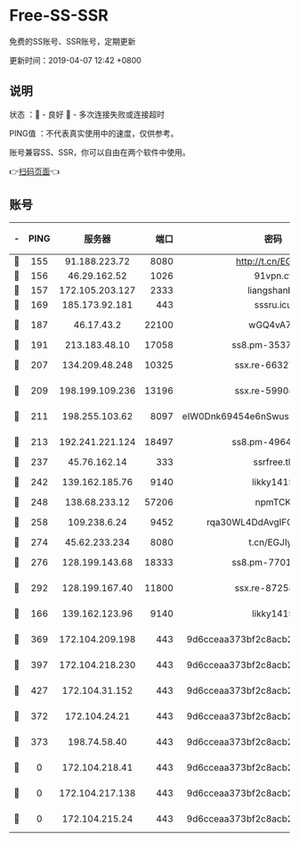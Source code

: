 # Free-SS-SSR

免费的SS账号、SSR账号，定期更新

更新时间：2019-04-07 12:42 +0800

## 说明

状态     ：🙂 - 良好 🙁 - 多次连接失败或连接超时

PING值   ：不代表真实使用中的速度，仅供参考。

账号兼容SS、SSR，你可以自由在两个软件中使用。

👉[扫码页面](https://liesauer.github.io/Free-SS-SSR/)👈

## 账号

|-|PING|服务器|端口|密码|加密方式|区域|
|:----:|:----:|:-----:|-----:|:----:|:----:|:----:|
|🙂|155|91.188.223.72|8080|http://t.cn/EGJIyrl|rc4-md5|RU|
|🙂|156|46.29.162.52|1026|91vpn.cf|rc4-md5|RU|
|🙂|157|172.105.203.127|2333|liangshanbo|chacha20|JP|
|🙂|169|185.173.92.181|443|sssru.icu|rc4-md5|RU|
|🙂|187|46.17.43.2|22100|wGQ4vA7D|aes-256-gcm|RU|
|🙂|191|213.183.48.10|17058|ss8.pm-35372165|rc4-md5|RU|
|🙂|207|134.209.48.248|10325|ssx.re-66327199|aes-256-cfb|US|
|🙂|209|198.199.109.236|13196|ssx.re-59908217|aes-256-cfb|US|
|🙂|211|198.255.103.62|8097|eIW0Dnk69454e6nSwuspv9DmS201tQ0D|aes-256-cfb|US|
|🙂|213|192.241.221.124|18497|ss8.pm-49648678|aes-256-cfb|US|
|🙂|237|45.76.162.14|333|ssrfree.tk|rc4|SG|
|🙂|242|139.162.185.76|9140|likky1415|aes-256-cfb|DE|
|🙂|248|138.68.233.12|57206|npmTCK|rc4-md5|US|
|🙂|258|109.238.6.24|9452|rqa30WL4DdAvgIFG6Fs3znzTa|aes-256-cfb|FR|
|🙂|274|45.62.233.234|8080|t.cn/EGJIyrl|rc4-md5|CA|
|🙂|276|128.199.143.68|18333|ss8.pm-77013643|aes-256-cfb|SG|
|🙂|292|128.199.167.40|11800|ssx.re-87258490|aes-256-cfb|SG|
|🙂|166|139.162.123.96|9140|likky1415|aes-256-cfb|JP|
|🙂|369|172.104.209.198|443|9d6cceaa373bf2c8acb22e60b6a58be6|aes-256-cfb|US|
|🙂|397|172.104.218.230|443|9d6cceaa373bf2c8acb22e60b6a58be6|aes-256-cfb|US|
|🙂|427|172.104.31.152|443|9d6cceaa373bf2c8acb22e60b6a58be6|aes-256-cfb|US|
|🙁|372|172.104.24.21|443|9d6cceaa373bf2c8acb22e60b6a58be6|aes-256-cfb|US|
|🙁|373|198.74.58.40|443|9d6cceaa373bf2c8acb22e60b6a58be6|aes-256-cfb|US|
|🙁|0|172.104.218.41|443|9d6cceaa373bf2c8acb22e60b6a58be6|aes-256-cfb|US|
|🙁|0|172.104.217.138|443|9d6cceaa373bf2c8acb22e60b6a58be6|aes-256-cfb|US|
|🙁|0|172.104.215.24|443|9d6cceaa373bf2c8acb22e60b6a58be6|aes-256-cfb|US|
